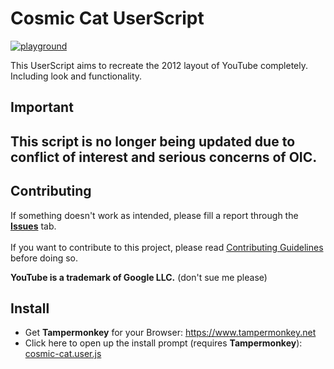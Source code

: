# Cosmic Cat UserScript
[![playground](https://discordapp.com/api/guilds/1058727079136464977/widget.png?style=shield)](https://discord.gg/NSUgUJdMQa)

This UserScript aims to recreate the 2012 layout of YouTube completely. Including look and functionality.

## Important
## This script is no longer being updated due to conflict of interest and serious concerns of OIC.

## Contributing
If something doesn't work as intended, please fill a report through the  [**Issues**](https://github.com/ciulinuwu/cosmic-cat/issues/new/choose) tab.</br></br>
If you want to contribute to this project, please read [Contributing Guidelines](https://github.com/ciulinuwu/cosmic-cat/blob/master/CONTRIBUTING.md) before doing so.

**YouTube is a trademark of Google LLC.** (don't sue me please)

## Install
- Get **Tampermonkey** for your Browser: https://www.tampermonkey.net<br/>
- Click here to open up the install prompt (requires **Tampermonkey**): [cosmic-cat.user.js](https://github.com/ciulinuwu/cosmic-cat/raw/main/cosmic-cat.user.js)
 
